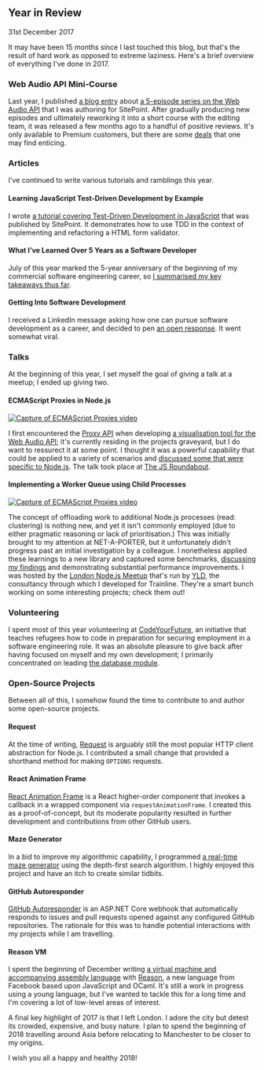 ## Year in Review

<time datetime="2017-12-31">31st December 2017</time>

It may have been 15 months since I last touched this blog, but that's the result of hard work as opposed to extreme laziness. Here's a brief overview of everything I've done in 2017.

### Web Audio API Mini-Course

Last year, I published [a blog entry](/blog/1474804-web-audio-screencast-series) about [a 5-episode series on the Web Audio API](https://www.sitepoint.com/premium/courses/sound-synthesis-with-the-web-audio-api-2937) that I was authoring for SitePoint. After gradually producing new episodes and ultimately reworking it into a short course with the editing team, it was released a few months ago to a handful of positive reviews. It's only available to Premium customers, but there are some [deals](https://www.sitepoint.com/premium/deals) that one may find enticing.

### Articles

I've continued to write various tutorials and ramblings this year.

#### Learning JavaScript Test-Driven Development by Example

I wrote [a tutorial covering Test-Driven Development in JavaScript](https://www.sitepoint.com/learning-javascript-test-driven-development-by-example/) that was published by SitePoint. It demonstrates how to use TDD in the context of implementing and refactoring a HTML form validator.

#### What I’ve Learned Over 5 Years as a Software Developer

July of this year marked the 5-year anniversary of the beginning of my commercial software engineering career, so [I summarised my key takeaways thus far](https://read.acloud.guru/what-ive-learned-over-5-years-as-a-software-developer-a5a8bf456b11).


#### Getting Into Software Development

I received a LinkedIn message asking how one can pursue software development as a career, and decided to pen [an open response](https://codeburst.io/getting-into-software-development-ca6b8d4ce49e). It went somewhat viral.

### Talks

At the beginning of this year, I set myself the goal of giving a talk at a meetup; I ended up giving two.

#### ECMAScript Proxies in Node.js

[<img src="https://i.ytimg.com/vi/z9oZ7gIL1us/maxresdefault.jpg" alt="Capture of ECMAScript Proxies video" class="blog-post__image--primary" />](https://www.youtube.com/watch?v=z9oZ7gIL1us)

I first encountered the [Proxy API](https://developer.mozilla.org/en-US/docs/Web/JavaScript/Reference/Global_Objects/Proxy) when developing [a visualisation tool for the Web Audio API](https://github.com/jamesseanwright/audionode-visualiser); it's currently residing in the projects graveyard, but I do want to ressurect it at some point. I thought it was a powerful capability that could be applied to a variety of scenarios and [discussed some that were specific to Node.js](https://www.youtube.com/watch?v=z9oZ7gIL1us). The talk took place at [The JS Roundabout](https://www.meetup.com/The-JS-Roundabout/).

#### Implementing a Worker Queue using Child Processes

[<img src="https://i.ytimg.com/vi/E-01bE2LjxM/maxresdefault.jpg" alt="Capture of ECMAScript Proxies video" class="blog-post__image--primary" />](https://www.youtube.com/watch?v=E-01bE2LjxM)

The concept of offloading work to additional Node.js processes (read: clustering) is nothing new, and yet it isn't commonly employed (due to either pragmatic reasoning or lack of prioritisation.) This was initially brought to my attention at NET-A-PORTER, but it unfortunately didn't progress past an initial investigation by a colleague. I nonetheless applied these learnings to a new library and captured some benchmarks, [discussing my findings](https://www.youtube.com/watch?v=E-01bE2LjxM) and demonstrating substantial performance improvements. I was hosted by the [London Node.js Meetup](https://www.meetup.com/LNM-London-Node-JS-Meetup) that's run by [YLD](https://www.yld.io/), the consultancy through which I developed for Trainline. They're a smart bunch working on some interesting projects; check them out!

### Volunteering

I spent most of this year volunteering at [CodeYourFuture](https://codeyourfuture.io/), an initiative that teaches refugees how to code in preparation for securing employment in a software engineering role. It was an absolute pleasure to give back after having focused on myself and my own development; I primarily concentrated on leading [the database module](https://github.com/CodeYourFuture/db-module-ii).

### Open-Source Projects

Between all of this, I somehow found the time to contribute to and author some open-source projects.

#### Request

At the time of writing, [Request](https://github.com/request/request) is arguably still the most popular HTTP client abstraction for Node.js. I contributed a small change that provided a shorthand method for making `OPTIONS` requests.

#### React Animation Frame

[React Animation Frame](https://github.com/jamesseanwright/react-animation-frame) is a React higher-order component that invokes a callback in a wrapped component via `requestAnimationFrame`. I created this as a proof-of-concept, but its moderate popularity resulted in further development and contributions from other GitHub users.

#### Maze Generator

In a bid to improve my algorithmic capability, I programmed [a real-time maze generator](https://github.com/jamesseanwright/maze-generator) using the depth-first search algorithim. I highly enjoyed this project and have an itch to create similar tidbits.

#### GitHub Autoresponder

[GitHub Autoresponder](https://github.com/jamesseanwright/github-autoresponder) is an ASP.NET Core webhook that automatically responds to issues and pull requests opened against any configured GitHub repositories. The rationale for this was to handle potential interactions with my projects while I am travelling.

#### Reason VM

I spent the beginning of December writing [a virtual machine and accompanying assembly language](https://github.com/jamesseanwright/reason-vm) with [Reason](https://reasonml.github.io/), a new language from Facebook based upon JavaScript and OCaml. It's still a work in progress using a young language, but I've wanted to tackle this for a long time and I'm covering a lot of low-level areas of interest.

A final key highlight of 2017 is that I left London. I adore the city but detest its crowded, expensive, and busy nature. I plan to spend the beginning of 2018 travelling around Asia before relocating to Manchester to be closer to my origins.

I wish you all a happy and healthy 2018!
